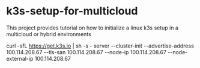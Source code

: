 # k3s-setup-for-multicloud
This project provides tutorial on how to initialize a linux k3s setup in a multicloud or hybrid environments


curl -sfL https://get.k3s.io | sh -s - server   --cluster-init   --advertise-address 100.114.208.67   --tls-san 100.114.208.67   --node-ip 100.114.208.67   --node-external-ip 100.114.208.67

